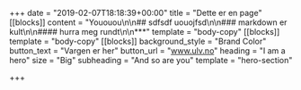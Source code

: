 +++
date = "2019-02-07T18:18:39+00:00"
title = "Dette er en page"
[[blocks]]
content = "Yououou\n\n## sdfsdf uouojfsd\n\n### markdown er kult\n\n#### hurra meg rundt\n\n***"
template = "body-copy"
[[blocks]]
template = "body-copy"
[[blocks]]
background_style = "Brand Color"
button_text = "Vargen er her"
button_url = "www.ulv.no"
heading = "I am a hero"
size = "Big"
subheading = "And so are you"
template = "hero-section"

+++
